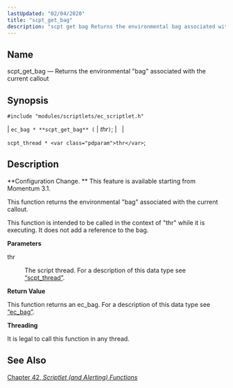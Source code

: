 ```yaml
---
lastUpdated: "02/04/2020"
title: "scpt_get_bag"
description: "scpt get bag Returns the environmental bag associated with the current callout ec bag scpt get bag thr scpt thread thr Configuration Change This feature is available starting from Momentum 3 1 This function returns the environmental bag associated with the current callout This function is intended to be called..."
---
```


<a name="apis.scpt_get_bag"></a> 
## Name

scpt_get_bag — Returns the environmental "bag" associated with the current callout

## Synopsis

`#include "modules/scriptlets/ec_scriptlet.h"`

| `ec_bag * **scpt_get_bag** (` | <var class="pdparam">thr</var>`)`; |   |

`scpt_thread * <var class="pdparam">thr</var>`;<a name="idp59106832"></a> 
## Description

**Configuration Change. ** This feature is available starting from Momentum 3.1.

This function returns the environmental "bag" associated with the current callout.

This function is intended to be called in the context of "thr" while it is executing. It does not add a reference to the bag.

**<a name="idp59110336"></a> Parameters**

<dl class="variablelist">

<dt>thr</dt>

<dd>

The script thread. For a description of this data type see [“scpt_thread”](/momentum/3/3-api/structs-scpt-thread).

</dd>

</dl>

**<a name="idp59113648"></a> Return Value**

This function returns an ec_bag. For a description of this data type see [“ec_bag”](/momentum/3/3-api/structs-ec-bag).

**<a name="idp59115168"></a> Threading**

It is legal to call this function in any thread.

<a name="idp59116720"></a> 
## See Also

[Chapter 42, *Scriptlet (and Alerting) Functions*](script "Chapter 42. Scriptlet (and Alerting) Functions")